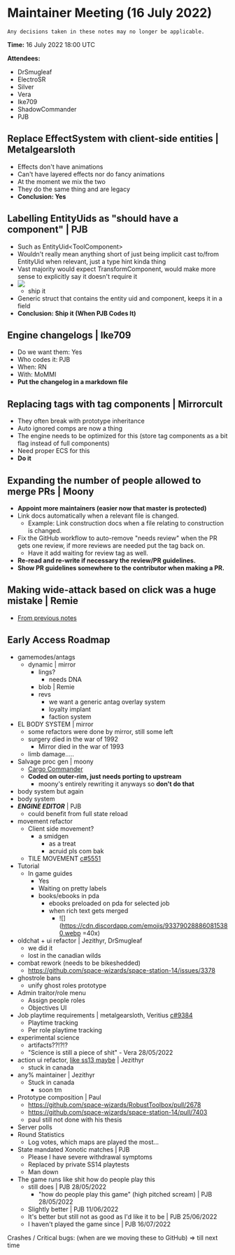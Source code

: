 ﻿# Maintainer Meeting (16 July 2022)
```admonish info
Any decisions taken in these notes may no longer be applicable.
```

**Time:** 16 July 2022 18:00 UTC

**Attendees:**
- DrSmugleaf
- ElectroSR
- Silver
- Vera
- Ike709
- ShadowCommander
- PJB

## Replace EffectSystem with client-side entities | Metalgearsloth
- Effects don't have animations
- Can't have layered effects nor do fancy animations
- At the moment we mix the two
- They do the same thing and are legacy
- **Conclusion: Yes**


## Labelling EntityUids as "should have a component" | PJB
- Such as EntityUid\<ToolComponent\>
- Wouldn't really mean anything short of just being implicit cast to/from EntityUid when relevant, just a type hint kinda thing
- Vast majority would expect TransformComponent, would make more sense to explicitly say it doesn't require it
- ![](https://i.imgur.com/KqbK5vi.png)
    - ship it
- Generic struct that contains the entity uid and component, keeps it in a field
- **Conclusion: Ship it (When PJB Codes It)**


## Engine changelogs | Ike709
- Do we want them: Yes
- Who codes it: PJB
- When: RN
- With: MoMMI
- **Put the changelog in a markdown file**


## Replacing tags with tag components | Mirrorcult
- They often break with prototype inheritance
- Auto ignored comps are now a thing
- The engine needs to be optimized for this (store tag components as a bit flag instead of full components)
- Need proper ECS for this
- **Do it**


## Expanding the number of people allowed to merge PRs | Moony
- **Appoint more maintainers (easier now that master is protected)**
- Link docs automatically when a relevant file is changed.
    - Example: Link construction docs when a file relating to construction is changed.
- Fix the GitHub workflow to auto-remove "needs review" when the PR gets one review, if more reviews are needed put the tag back on.
    - Have it add waiting for review tag as well.
- **Re-read and re-write if necessary the review/PR guidelines.**
- **Show PR guidelines somewhere to the contributor when making a PR.**


## Making wide-attack based on click was a huge mistake | Remie
- [From previous notes](https://docs.spacestation14.io/en/maintainer-meetups/secret/2022-06-25-meetup)


## Early Access Roadmap
- gamemodes/antags
    - dynamic | mirror
        - lings?
            - needs DNA
        - blob | Remie
        - revs
            - we want a generic antag overlay system
            - loyalty implant
            - faction system
- EL BODY SYSTEM | mirror
    - some refactors were done by mirror, still some left
    - surgery died in the war of 1992
        - Mirror died in the war of 1993
    - limb damage.....
- Salvage proc gen | moony
    - [Cargo Commander](https://www.youtube.com/watch?v=H0LPWuTt2o4)
    - **Coded on outer-rim, just needs porting to upstream**
        - moony's entirely rewriting it anyways so **don't do that**
- body system but again
- body system
- __***ENGINE EDITOR***__ | PJB
    - could benefit from full state reload
- movement refactor
    - Client side movement?
        - a smidgen
            - as a treat
            - acruid pls com bak
    - TILE MOVEMENT [c#5551](https://github.com/space-wizards/space-station-14/issues/5551)
- Tutorial
    - In game guides
        - Yes
        - Waiting on pretty labels
        - books/ebooks in pda
            - ebooks preloaded on pda for selected job
            - when rich text gets merged
                - ![](https://cdn.discordapp.com/emojis/933790288860815380.webp =40x)
- oldchat + ui refactor | Jezithyr, DrSmugleaf
    - we did it
    - lost in the canadian wilds
- combat rework (needs to be bikeshedded)
    - https://github.com/space-wizards/space-station-14/issues/3378
- ghostrole bans
    - unify ghost roles prototype
- Admin traitor/role menu
    - Assign people roles
    - Objectives UI
- Job playtime requirements | metalgearsloth, Veritius [c#9384](https://github.com/space-wizards/space-station-14/pull/9384)
    - Playtime tracking
    - Per role playtime tracking
- experimental science
    - artifacts??!?!?
    - "Science is still a piece of shit" - Vera 28/05/2022
- action ui refactor, [like ss13 maybe](https://i.ytimg.com/vi/iFf_T31C-iU/maxresdefault.jpg) | Jezithyr
    - stuck in canada
- any% maintainer | Jezithyr
    - Stuck in canada
        - soon tm
- Prototype composition | Paul
    - https://github.com/space-wizards/RobustToolbox/pull/2678
    - https://github.com/space-wizards/space-station-14/pull/7403
    - paul still not done with his thesis
- Server polls
- Round Statistics
    - Log votes, which maps are played the most…
- State mandated Xonotic matches | PJB
    - Please I have severe withdrawal symptoms
    - Replaced by private SS14 playtests
    - Man down
- The game runs like shit how do people play this
    - still does | PJB 28/05/2022
        - "how do people play this game" (high pitched scream) | PJB 28/05/2022
    - Slightly better | PJB 11/06/2022
    - It's better but still not as good as I'd like it to be | PJB 25/06/2022
    - I haven't played the game since | PJB 16/07/2022

Crashes / Critical bugs: (when are we moving these to GitHub)
      => till next time
